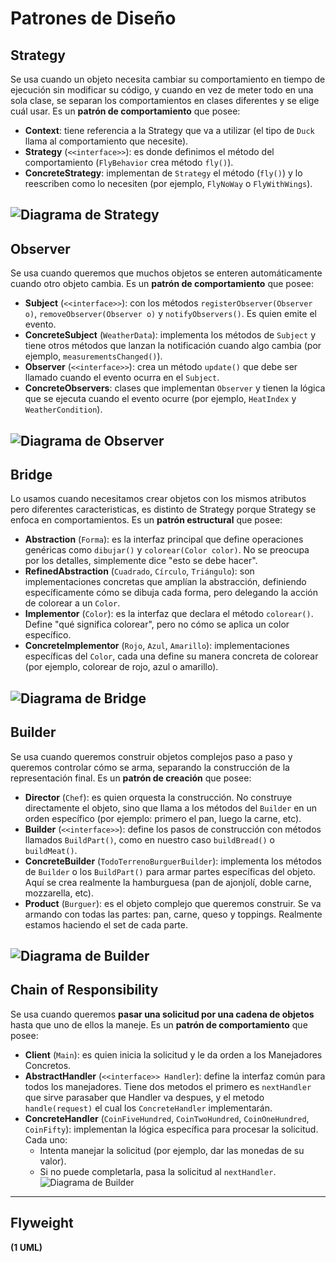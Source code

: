 # Patrones de Diseño

## Strategy

Se usa cuando un objeto necesita cambiar su comportamiento en tiempo de ejecución sin modificar su código, y cuando en vez de meter todo en una sola clase, se separan los comportamientos en clases diferentes y se elige cuál usar. Es un **patrón de comportamiento** que posee:

- **Context**: tiene referencia a la Strategy que va a utilizar (el tipo de `Duck` llama al comportamiento que necesite).
- **Strategy** (`<<interface>>`): es donde definimos el método del comportamiento (`FlyBehavior` crea método `fly()`).
- **ConcreteStrategy**: implementan de `Strategy` el método (`fly()`) y lo reescriben como lo necesiten (por ejemplo, `FlyNoWay` o `FlyWithWings`).

![Diagrama de Strategy](https://imgur.com/32O64r6.png)
---

## Observer

Se usa cuando queremos que muchos objetos se enteren automáticamente cuando otro objeto cambia. Es un **patrón de comportamiento** que posee:

- **Subject** (`<<interface>>`): con los métodos `registerObserver(Observer o)`, `removeObserver(Observer o)` y `notifyObservers()`. Es quien emite el evento.
- **ConcreteSubject** (`WeatherData`): implementa los métodos de `Subject` y tiene otros métodos que lanzan la notificación cuando algo cambia (por ejemplo, `measurementsChanged()`).
- **Observer** (`<<interface>>`): crea un método `update()` que debe ser llamado cuando el evento ocurra en el `Subject`.
- **ConcreteObservers**: clases que implementan `Observer` y tienen la lógica que se ejecuta cuando el evento ocurre (por ejemplo, `HeatIndex` y `WeatherCondition`).

![Diagrama de Observer](https://imgur.com/F2Rk6M3.png)
---

## Bridge

Lo usamos cuando necesitamos crear objetos con los mismos atributos pero diferentes caracteristicas, es distinto de Strategy porque Strategy se enfoca en comportamientos. Es un **patrón estructural** que posee:

- **Abstraction** (`Forma`): es la interfaz principal que define operaciones genéricas como `dibujar()` y `colorear(Color color)`. No se preocupa por los detalles, simplemente dice "esto se debe hacer".
- **RefinedAbstraction** (`Cuadrado`, `Círculo`, `Triángulo`): son implementaciones concretas que amplían la abstracción, definiendo específicamente cómo se dibuja cada forma, pero delegando la acción de colorear a un `Color`.
- **Implementor** (`Color`): es la interfaz que declara el método `colorear()`. Define "qué significa colorear", pero no cómo se aplica un color específico.
- **ConcreteImplementor** (`Rojo`, `Azul`, `Amarillo`): implementaciones específicas del `Color`, cada una define su manera concreta de colorear (por ejemplo, colorear de rojo, azul o amarillo).

![Diagrama de Bridge](https://imgur.com/Hl6JqPp.png)
---

## Builder

Se usa cuando queremos construir objetos complejos paso a paso y queremos controlar cómo se arma, separando la construcción de la representación final. Es un **patrón de creación** que posee:

- **Director** (`Chef`): es quien orquesta la construcción. No construye directamente el objeto, sino que llama a los métodos del `Builder` en un orden específico (por ejemplo: primero el pan, luego la carne, etc).
- **Builder** (`<<interface>>`): define los pasos de construcción con métodos llamados `BuildPart()`, como en nuestro caso `buildBread()` o `buildMeat()`.
- **ConcreteBuilder** (`TodoTerrenoBurguerBuilder`): implementa los métodos de `Builder` o los `BuildPart()` para armar partes específicas del objeto. Aquí se crea realmente la hamburguesa (pan de ajonjolí, doble carne, mozzarella, etc).
- **Product** (`Burguer`): es el objeto complejo que queremos construir. Se va armando con todas las partes: pan, carne, queso y toppings. Realmente estamos haciendo el set de cada parte.

![Diagrama de Builder](https://imgur.com/2nIEfxQ.png)
---

## Chain of Responsibility

Se usa cuando queremos **pasar una solicitud por una cadena de objetos** hasta que uno de ellos la maneje. Es un **patrón de comportamiento** que posee:

- **Client** (`Main`): es quien inicia la solicitud y le da orden a los Manejadores Concretos.
- **AbstractHandler** (`<<interface>> Handler`): define la interfaz común para todos los manejadores. Tiene dos metodos el primero es `nextHandler` que sirve parasaber que Handler va despues, y el metodo `handle(request)` el cual los `ConcreteHandler` implementarán.
- **ConcreteHandler** (`CoinFiveHundred`, `CoinTwoHundred`, `CoinOneHundred`, `CoinFifty`): implementan la lógica específica para procesar la solicitud.  
  Cada uno:
  - Intenta manejar la solicitud (por ejemplo, dar las monedas de su valor).
  - Si no puede completarla, pasa la solicitud al `nextHandler`.
![Diagrama de Builder](https://imgur.com/ote9Mkx.png)

---

## Flyweight

**(1 UML)**